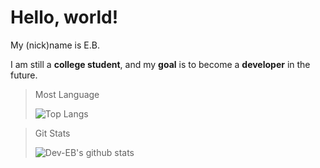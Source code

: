 # Hello, world!

My (nick)name is  E.B.

I am still a **college student**, and my **goal** is to become a **developer** in the future.

> Most Language
>
> ![Top Langs](https://github-readme-stats.vercel.app/api/top-langs/?username=elecbug&theme=tokyonight)

> Git Stats
> 
> ![Dev-EB's github stats](https://github-readme-stats.vercel.app/api?username=elecbug&theme=tokyonight)

